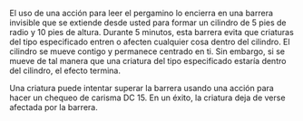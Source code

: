 El uso de una acción para leer el pergamino lo encierra en una barrera invisible que se extiende desde usted para formar un cilindro de 5 pies de radio y 10 pies de altura. Durante 5 minutos, esta barrera evita que criaturas del tipo especificado entren o afecten cualquier cosa dentro del cilindro.
El cilindro se mueve contigo y permanece centrado en ti. Sin embargo, si se mueve de tal manera que una criatura del tipo especificado estaría dentro del cilindro, el efecto termina.

Una criatura puede intentar superar la barrera usando una acción para hacer un chequeo de carisma DC 15. En un éxito, la criatura deja de verse afectada por la barrera.